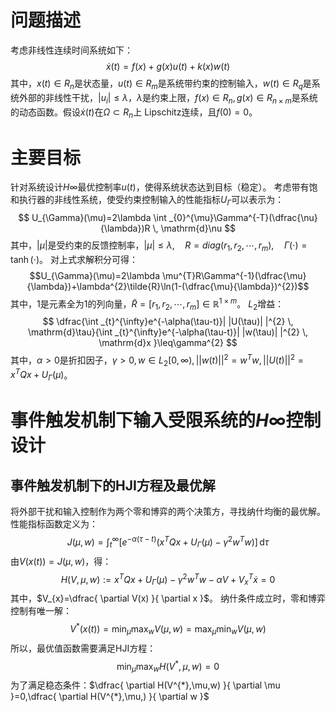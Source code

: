# 问题描述
考虑非线性连续时间系统如下： $$
\dot{x}(t)=f(x)+g(x)u(t)+k(x)w(t)
$$其中，$x(t)\in R_{n}$是状态量，$u(t)\in R_{m}$是系统带约束的控制输入，$w(t)\in R_{q}$是系统外部的非线性干扰，$|u_{i}|\leq\lambda$，$\lambda$是约束上限，$f(x)\in R_{n},g(x)\in R_{n\times m}$是系统的动态函数。假设$\dot{x}(t)$在$\Omega\subset R_{n}$上 Lipschitz连续，且$f(0)=0$。
# 主要目标
针对系统设计$H\infty$最优控制率$u(t)$，使得系统状态达到目标（稳定）。
考虑带有饱和执行器的非线性系统，使受约束控制输入的性能指标$U_{\Gamma}$可以表示为： $$
U_{\Gamma}(\mu)=2\lambda \int _{0}^{\mu}\Gamma^{-T}(\dfrac{\nu}{\lambda})R \, \mathrm{d}\nu 
$$其中，$|\mu|$是受约束的反馈控制率，$|\mu|\leq\lambda,\quad R=diag(r_{1},r_{2},\cdots,r_{m}),\quad \Gamma(\cdot)=\tanh(\cdot)$。
对上式求解积分可得：$$U_{\Gamma}(\mu)=2\lambda \mu^{T}R\Gamma^{-1}(\dfrac{\mu}{\lambda})+\lambda^{2}\tilde{R}\ln(1-(\dfrac{\mu}{\lambda})^{2})$$其中，$1$是元素全为1的列向量，$\tilde{R}=[r_{1},r_{2},\cdots,r_{m}]\in \mathbb{R}^{1\times m}$。
$L_{2}$增益：$$
\dfrac{\int _{t}^{\infty}e^{-\alpha(\tau-t)}| |U(\tau)| |^{2} \, \mathrm{d}\tau}{\int _{t}^{\infty}e^{-\alpha(\tau-t)}| |w(\tau)| |^{2} \, \mathrm{d}x }\leq\gamma^{2}
$$其中，$\alpha>0$是折扣因子，$\gamma>0,w\in L_{2}[0,\infty),| |w(t)| |^{2}=w^{T}w,| |U(t)| |^{2}=x^{T}Qx+U_{\Gamma}(\mu)$。
# 事件触发机制下输入受限系统的$H\infty$控制设计
## 事件触发机制下的HJI方程及最优解
将外部干扰和输入控制作为两个零和博弈的两个决策方，寻找纳什均衡的最优解。
性能指标函数定义为： $$
J(\mu,w)=\int _{t}^{\infty}[e^{-\alpha(\tau-t)}(x^{T}Qx+U_{\Gamma}(\mu)-\gamma^{2}w^{T}w)] \, \mathrm{d}\tau 
$$
由$V(x(t))=J(\mu,w)$，得： $$
H(V,\mu,w):=x^{T}Qx+U_{\Gamma}(\mu)-\gamma^{2}w^{T}w-\alpha V+V^{T}_{x}\dot{x}=0
$$其中，$V_{x}=\dfrac{ \partial V(x) }{ \partial x }$。
纳什条件成立时，零和博弈控制有唯一解： $$
V^{*}(x(t))=\min_{\mu}\max_{w}V(\mu,w)=\max_{\mu}\min_{w}V(\mu,w)
$$
所以，最优值函数需要满足HJI方程：$$\min_{\mu}\max_{w}H(V^{*},\mu,w)=0$$
为了满足稳态条件：$\dfrac{ \partial H(V^{*},\mu,w) }{ \partial \mu }=0,\dfrac{ \partial H(V^{*},\mu,) }{ \partial w }$